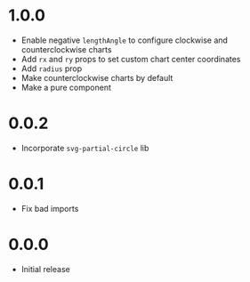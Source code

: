 # 1.0.0
- Enable negative `lengthAngle` to configure clockwise and counterclockwise charts
- Add `rx` and `ry` props to set custom chart center coordinates
- Add `radius` prop
- Make counterclockwise charts by default
- Make <ReactMinimalPieChart> a pure component

# 0.0.2
- Incorporate `svg-partial-circle` lib

# 0.0.1
- Fix bad imports

# 0.0.0
- Initial release
